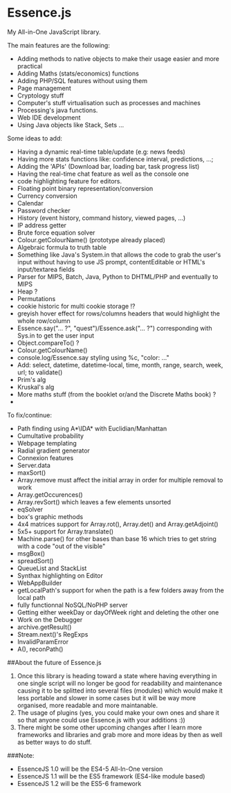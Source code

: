 # Essence.js
My All-in-One JavaScript library.

The main features are the following:
-	Adding methods to native objects to make their usage easier and more practical
-	Adding Maths (stats/economics) functions
-	Adding PHP/SQL features without using them
-	Page management
-	Cryptology stuff
-	Computer's stuff virtualisation such as processes and machines
-	Processing's java functions.
-	Web IDE development
-	Using Java objects like Stack, Sets ...

Some ideas to add:
-	Having a dynamic real-time table/update (e.g: news feeds)
-	Having more stats functions like: confidence interval, predictions, ...;
-	Adding the 'APIs' (Download bar, loading bar, task progress list)
-	Having the real-time chat feature as well as the console one
-	code highlighting feature for editors.
-	Floating point binary representation/conversion
-	Currency conversion
-	Calendar
-	Password checker
-	History (event history, command history, viewed pages, ...)
-	IP address getter
-	Brute force equation solver
-	Colour.getColourName() (prototype already placed)
-	Algebraic formula to truth table
-	Something like Java's System.in that allows the code to grab the user's input without having to use JS prompt, contentEditable or HTML's input/textarea fields
-	Parser for MIPS, Batch, Java, Python to DHTML/PHP and eventually to MIPS
-	Heap ?
-	Permutations
-	cookie historic for multi cookie storage !?
-	greyish hover effect for rows/columns headers that would highlight the whole row/column
-	Essence.say("... ?", "quest")/Essence.ask("... ?") corresponding with Sys.in to get the user input
-	Object.compareTo() ?
-	Colour.getColourName()
-	console.log/Essence.say styling using %c, "color: ..."
-	Add: select, datetime, datetime-local, time, month, range, search, week, url; to validate()
-	Prim's alg
-	Kruskal's alg
-	More maths stuff (from the booklet or/and the Discrete Maths book) ?
-	

To fix/continue:
-	Path finding using A*\IDA* with Euclidian/Manhattan
-	Cumultative probability
-	Webpage templating
-	Radial gradient generator
-	Connexion features
-	Server.data
-	maxSort()
-	Array.remove must affect the initial array in order for multiple removal to work
-	Array.getOccurences()
-	Array.revSort() which leaves a few elements unsorted
-	eqSolver
-	box's graphic methods
-	4x4 matrices support for Array.rot(), Array.det() and Array.getAdjoint()
-	5x5+ support for Array.translate()
-	Machine.parse() for other bases than base 16 which tries to get string with a code "out of the visible"
-	msgBox()
-	spreadSort()
-	QueueList and StackList
-	Synthax highlighting on Editor
-	WebAppBuilder
-	getLocalPath's support for when the path is a few folders away from the local path
-	fully functionnal NoSQL/NoPHP server
-	Getting either weekDay or dayOfWeek right and deleting the other one
-	Work on the Debugger
-	archive.getResult()
-	Stream.next()'s RegExps
-	InvalidParamError
-	A(), reconPath()

##About the future of Essence.js
1.	Once this library is heading toward a state where having everything in one single script will no longer be good for readability and maintenance causing it to be splitted into several files (modules) which would make it less portable and slower in some cases but it will be way more organised, more readable and more maintanable.
2.	The usage of plugins (yes, you could make your own ones and share it so that anyone could use Essence.js with your additions :))
3.	There might be some other upcoming changes after I learn more frameworks and libraries and grab more and more ideas by then as well as better ways to do stuff.

###Note:
-	EssenceJS 1.0 will be the ES4-5 All-In-One version
-	EssenceJS 1.1 will be the ES5 framework (ES4-like module based)
-	EssenceJS 1.2 will be the ES5-6 framework